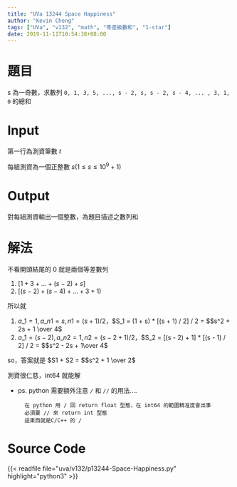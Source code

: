 ```yaml
---
title: "UVa 13244 Space Happiness"
author: "Kevin Cheng"
tags: ["UVa", "v132", "math", "等差級數和", "1-star"]
date: 2019-11-11T10:54:38+08:00
---
```


# 題目
s 為一奇數，求數列 `0, 1, 3, 5, ..., s - 2, s, s - 2, s - 4, ... , 3, 1, 0` 的總和

<!--more-->

# Input
第一行為測資筆數 $t$

每組測資為一個正整數 $s(1 \le s \le 10^9 + 1)$

# Output
對每組測資輸出一個整數，為題目描述之數列和


# 解法
不看開頭結尾的 0 就是兩個等差數列

1. $[1 + 3 + ... + (s - 2) + s]$
2. $[(s - 2) + (s - 4) + ... + 3 + 1)$

所以就

1. $a\_1 = 1, a\_{n1} = s, n1 = (s + 1) / 2$，$S\_1 = (1 + s) * [(s + 1) / 2] / 2 = $$s^2 + 2s + 1 \over 4$
2. $a\_1 = (s - 2), a\_{n2} = 1, n2 = (s - 2 + 1) / 2$，$S\_2 = [(s - 2) + 1] * [(s - 1) / 2] / 2 = $$s^2 - 2s + 1\over 4$

so，答案就是 $S1 + S2 = $$s^2 + 1 \over 2$

測資很仁慈，int64 就能解

* ps. python 需要額外注意 `/` 和 `//` 的用法....
	
		在 python 用 / 回 return float 型態，在 int64 的範圍精准度會出事
		必須要 // 來 return int 型態
		這東西就是C/C++ 的 /
# Source Code

{{< readfile file="uva/v132/p13244-Space-Happiness.py" highlight="python3" >}}
